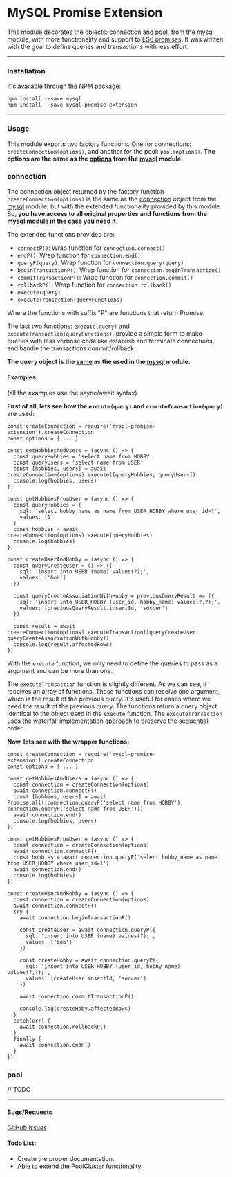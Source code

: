 # MySQL Promise Extension

This module decorates the objects: [connection](https://www.npmjs.com/package/mysql#establishing-connections) and [pool](https://www.npmjs.com/package/mysql#pooling-connections), from the [mysql](https://www.npmjs.com/package/mysql) module, with more functionality and support to [ES6 promises](https://developer.mozilla.org/en-US/docs/Web/JavaScript/Reference/Global_Objects/Promise). It was written with the goal to define queries and transactions with less effort.

----------

### Installation
It's available through the NPM package:

    npm install --save mysql
    npm install --save mysql-promise-extension

----------

### Usage
This module exports two factory functions. One for connections: `createConnection(options)`, and another for the pool: `pool(options)`. **The options are the same as the [options](https://www.npmjs.com/package/mysql#connection-options) from the [mysql](https://www.npmjs.com/package/mysql) module.**

### **connection**
The connection object returned by the factory function `createConnection(options)` is the same as the [connection](https://www.npmjs.com/package/mysql#establishing-connections) object from the [mysql](https://www.npmjs.com/package/mysql) module, but with the extended functionality provided by this module. So, **you have access to all original properties and functions from the mysql module in the case you need it**. 

The extended functions provided are:

 - `connectP()`: Wrap function for `connection.connect()`
 - `endP()`: Wrap function for `connection.end()` 
 - `queryP(query)`: Wrap function for `connection.query(query)`
 - `beginTransactionP()`: Wrap function for `connection.beginTransaction()`
 - `commitTransactionP()`: Wrap function for `connection.commit()`
 - `rollbackP()`: Wrap function for `connection.rollback()`
 - `execute(query)`
 - `executeTransaction(queryFunctions)` 

Where the functions with suffix "P" are functions that return Promise.

The last two functions: `execute(query)` and `executeTransaction(queryFunctions)`, provide a simple form to make queries with less verbose code like establish and terminate connections, and handle the transactions commit/rollback.

**The query object is the [same](https://www.npmjs.com/package/mysql#performing-queries) as the used in the [mysql](https://www.npmjs.com/package/mysql) module.**

#### Examples
(all the examples use the async/await syntax)

**First of all, lets see how the `execute(query)` and `executeTransaction(query)` are used:**

    const createConnection = require('mysql-promise-extension').createConnection
    const options = { ... }
    
    const getHobbiesAndUsers = (async () => {
      const queryHobbies = 'select name from HOBBY'
      const queryUsers = 'select name from USER'
      const [hobbies, users] = await createConnection(options).execute([queryHobbies, queryUsers])
      console.log(hobbies, users)
    })
    
    const getHobbiesFromUser = (async () => {
      const queryHobbies = {
        sql: 'select hobby_name as name from USER_HOBBY where user_id=?',
        values: [1]
      }
      const hobbies = await createConnection(options).execute(queryHobbies)
      console.log(hobbies)
    })
    
    const createUserAndHobby = (async () => {
      const queryCreateUser = () => ({
        sql: 'insert into USER (name) values(?);',
        values: ['bob']
      })
    
      const queryCreateAssociationWithHobby = previousQueryResult => ({
        sql: 'insert into USER_HOBBY (user_id, hobby_name) values(?,?);',
        values: [previousQueryResult.insertId, 'soccer']
      })
    
      const result = await createConnection(options).executeTransaction([queryCreateUser, queryCreateAssociationWithHobby])
      console.log(result.affectedRows)
    })

With the `execute` function, we only need to define the queries to pass as a argument and can be more than one. 

The `executeTransaction` function is slightly different. As we can see, it receives an array of functions. Those functions can receive one argument, which is the result of the previous query. It's useful for cases where we need the result of the previous query. The functions return a query object identical to the object used in the `execute` function. 
The `executeTransaction` uses the waterfall implementation approach to preserve the sequential order.

**Now, lets see with the wrapper functions:**

    const createConnection = require('mysql-promise-extension').createConnection
    const options = { ... }
    
    const getHobbiesAndUsers = (async () => {
      const connection = createConnection(options)
      await connection.connectP()
      const [hobbies, users] = await Promise.all([connection.queryP('select name from HOBBY'), connection.queryP('select name from USER')])
      await connection.end()
      console.log(hobbies, users)
    })
        
    const getHobbiesFromUser = (async () => {
      const connection = createConnection(options)
      await connection.connectP()
      const hobbies = await connection.queryP('select hobby_name as name from USER_HOBBY where user_id=1')
      await connection.end()
      console.log(hobbies)
    })
    
    const createUserAndHobby = (async () => {
      const connection = createConnection(options)
      await connection.connectP()
      try {
        await connection.beginTransactionP()
        
        const createUser = await connection.queryP({
          sql: 'insert into USER (name) values(?);',
          values: ['bob']
        })
    
        const createHobby = await connection.queryP({
          sql: 'insert into USER_HOBBY (user_id, hobby_name) values(?,?);',
          values: [createUser.insertId, 'soccer']
        })
      
        await connection.commitTransactionP()
    
        console.log(createHoby.affectedRows)
      }
      catch(err) {
        await connection.rollbackP()
      }
      finally {
        await connection.endP()
      }
    })
    
### **pool**
// TODO

----------
#### Bugs/Requests
[GitHub issues](https://github.com/rikmms/mysql-promise-extension/issues)

#### Todo List:
 - Create the proper documentation.
 - Able to extend the [PoolCluster](https://www.npmjs.com/package/mysql#poolcluster) functionality.



